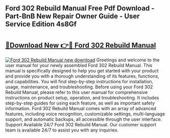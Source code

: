 ## Ford 302 Rebuild Manual Free Pdf Download - Part-BnB New Repair Owner Guide - User Service Edition 4s8Gf

# <h2><a href="http://bc15809.oget.top/?id=Ford+302+Rebuild+Manual">🔗Download New 👉🔴 Ford 302 Rebuild Manual</a></h2>

[![Ford 302 Rebuild Manual new download](https://i.imgur.com/5g1atiW.png)](http://bc15809.oget.top/?id=Ford+302+Rebuild+Manual)
Greetings and welcome to the user manual for your newly assembled Ford 302 Rebuild Manual. This manual is specifically designed to help you get started with your product and provide you with a thorough understanding of its features, functions, and capabilities. You will find step-by-step instructions for installation, usage, maintenance, and troubleshooting. Before using your Ford 302 Rebuild Manual, please refer to this user manual for comprehensive instructions on product setup, operation, and troubleshooting. It includes step-by-step guides for using each feature, as well as important safety information. Ford 302 Rebuild Manual comes with an array of advanced features, including voice recognition, customizable settings, multi-language support, and automatic backups, all accessible through the user interface. Support Available 24/7 Ford 302 Rebuild Manual. Our customer support team is available 24/7 to assist you with any inquiries.
